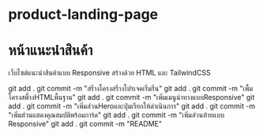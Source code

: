 # product-landing-page
# หน้าแนะนําสินค้า
เว็บไซต์แนะนําสินค้าแบบ Responsive สร้างด้วย HTML และ TailwindCSS

git add .
git commit -m "สริ่างโครงสริ่างโปรเจคเริ่มริ่น"
git add .
git commit -m "เพื้มโครงสพื้างHTMLพื้นฐาน"
git add .
git commit -m "เพิ่มเมนูนำทางแบบResponsive"
git add .
git commit -m "เพิ่มส่วนHeroและปุ่มเรียกให้ดำเนินการ"
git add .
git commit -m "เพิ่มส่วนแสดงคุณสมบัติพร้อมการ์ด"
git add .
git commit -m "เพิ่มส่วนท้ายแบบ Responsive"
git add .
git commit -m "README"
